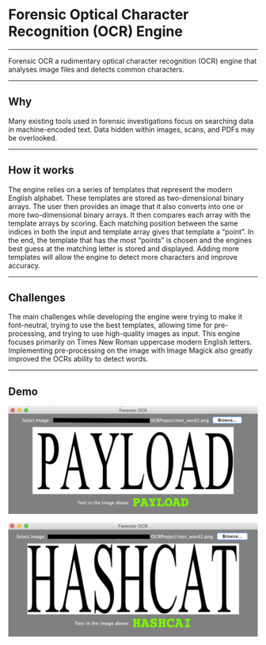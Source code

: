 # Forensic Optical Character Recognition (OCR) Engine

---

Forensic OCR a rudimentary optical character recognition (OCR) engine that analyses image files and detects common characters.

---

## Why

Many existing tools used in forensic investigations focus on searching data in machine-encoded text. Data hidden within images, scans, and PDFs may be overlooked.

---

## How it works

The engine relies on a series of templates that represent the modern English alphabet. These templates are stored as two-dimensional binary arrays. The user then provides an image that it also converts into one or more two-dimensional binary arrays. It then compares each array with the template arrays by scoring. Each matching position between the same indices in both the input and template array gives that template a “point”. In the end, the template that has the most “points” is chosen and the engines best guess at the matching letter is stored and displayed. Adding more templates will allow the engine to detect more characters and improve accuracy.

---

## Challenges

The main challenges while developing the engine were trying to make it font-neutral, trying to use the best templates, allowing time for pre-processing, and trying to use high-quality images as input. This engine focuses primarily on Times New Roman uppercase modern English letters. Implementing pre-processing on the image with Image Magick also greatly improved the OCRs ability to detect words.

---

## Demo

![SignIn](img/demo_1.png)

![SignIn](img/demo_2.png)
